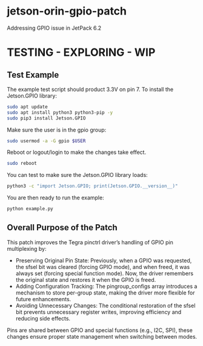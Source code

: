 # jetson-orin-gpio-patch
Addressing GPIO issue in JetPack 6.2
# TESTING - EXPLORING - WIP

## Test Example
The example test script should product 3.3V on pin 7. To install the Jetson.GPIO library:
```bash
sudo apt update
sudo apt install python3 python3-pip -y
sudo pip3 install Jetson.GPIO
```
Make sure the user is in the gpio group:
```bash
sudo usermod -a -G gpio $USER
```
Reboot or logout/login to make the changes take effect.
```bash
sudo reboot
```
You can test to make sure the Jetson.GPIO library loads:
```bash
python3 -c "import Jetson.GPIO; print(Jetson.GPIO.__version__)"
```
You are then ready to run the example:
```bash
python example.py
```


## Overall Purpose of the Patch
This patch improves the Tegra pinctrl driver’s handling of GPIO pin multiplexing by:
* Preserving Original Pin State: Previously, when a GPIO was requested, the sfsel bit was cleared (forcing GPIO mode), and when freed, it was always set (forcing special function mode). Now, the driver remembers the original state and restores it when the GPIO is freed.
* Adding Configuration Tracking: The pingroup_configs array introduces a mechanism to store per-group state, making the driver more flexible for future enhancements.
* Avoiding Unnecessary Changes: The conditional restoration of the sfsel bit prevents unnecessary register writes, improving efficiency and reducing side effects.

Pins are shared between GPIO and special functions (e.g., I2C, SPI), these changes ensure proper state management when switching between modes.

